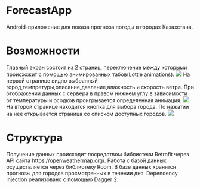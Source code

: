# ForecastApp
Android-приложение для показа прогноза погоды в городах Казахстана. 
# Возможности

Главный экран состоит из 2 страниц, переключение между которыми происхожит с помощью анимированных табов(Lottie animations). 
![](https://github.com/BahtiBJ/ForecastApp/blob/master/illustration/show_tabs.gif)
На первой странице видно выбранный город,темпретуры,описание,давление,влажность и скорость ветра.
При отображении данных с сервера в правом нижнем углу в зависимости от температуры и осодков проигрывается определенная анимация.
![](https://github.com/BahtiBJ/ForecastApp/blob/master/illustration/show_forecast.gif)
На второй странице находится кнопка для выбора города. По нажатии на неё открывается страница со списком доступных городов.
![](https://github.com/BahtiBJ/ForecastApp/blob/master/illustration/show_list.gif)
# Структура

Получение данных происходит посредством библиотеки Retrofit через API сайта https://openweathermap.org/. Работа с базой данных осуществляется через библиотеку Room.
В базе данных хранятся прогнозы для городов просмотренных в течении дня. Dependency injection реализовано с помощью Dagger 2.
